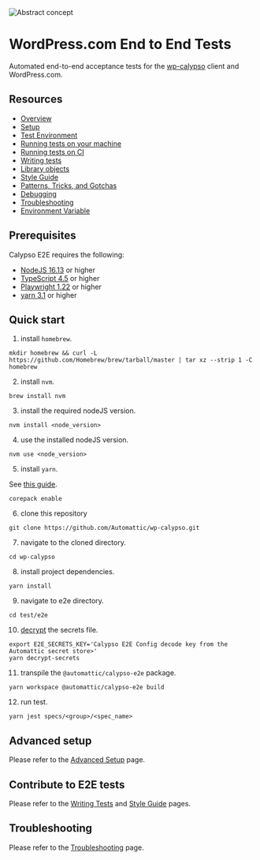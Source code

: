 <img alt="Abstract concept" src="https://cldup.com/gBB3Y0iOWl.jpg" />

# WordPress.com End to End Tests

Automated end-to-end acceptance tests for the [wp-calypso](https://github.com/Automattic/wp-calypso) client and WordPress.com.

## Resources

- [Overview](docs/overview.md)
- [Setup](docs/setup.md)
- [Test Environment](docs/test_environment.md)
- [Running tests on your machine](docs/tests_local.md)
- [Running tests on CI](docs/tests_ci.md)
- [Writing tests](docs/writing_tests.md)
- [Library objects](docs/library_objects.md)
- [Style Guide](docs/style_guide.md)
- [Patterns, Tricks, and Gotchas](docs/patterns_tricks_gotchas.md)
- [Debugging](docs/debugging.md)
- [Troubleshooting](docs/troubleshooting.md)
- [Environment Variable](docs/environment_variables.md)

## Prerequisites

Calypso E2E requires the following:

- [NodeJS 16.13](https://nodejs.org/en/blog/release/v16.17.0/) or higher
- [TypeScript 4.5](https://www.staging-typescript.org/docs/handbook/release-notes/typescript-4-5.html) or higher
- [Playwright 1.22](https://playwright.dev/docs/release-notes#version-122) or higher
- [yarn 3.1](https://github.com/yarnpkg/berry) or higher

## Quick start

1. install `homebrew`.

```
mkdir homebrew && curl -L https://github.com/Homebrew/brew/tarball/master | tar xz --strip 1 -C homebrew
```

2. install `nvm`.

```
brew install nvm
```

3. install the required nodeJS version.

```
nvm install <node_version>
```

4. use the installed nodeJS version.

```
nvm use <node_version>
```

5. install `yarn`.

See [this guide](https://yarnpkg.com/getting-started/install).

```
corepack enable
```

6. clone this repository

```
git clone https://github.com/Automattic/wp-calypso.git
```

7. navigate to the cloned directory.

```
cd wp-calypso
```

8. install project dependencies.

```
yarn install
```

9. navigate to e2e directory.

```
cd test/e2e
```

10. [decrypt](docs/test_environment.md) the secrets file.

```
export E2E_SECRETS_KEY='Calypso E2E Config decode key from the Automattic secret store>'
yarn decrypt-secrets
```

11. transpile the `@automattic/calypso-e2e` package.

```
yarn workspace @automattic/calypso-e2e build
```

12. run test.

```
yarn jest specs/<group>/<spec_name>
```

## Advanced setup

Please refer to the [Advanced Setup](docs/setup.md) page.

## Contribute to E2E tests

Please refer to the [Writing Tests](docs/writing_tests.md) and [Style Guide](docs/style_guide.md) pages.

## Troubleshooting

Please refer to the [Troubleshooting](docs/troubleshooting.md) page.
